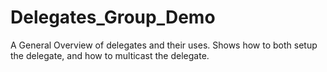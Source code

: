 # Delegates_Group_Demo
A General Overview of delegates and their uses. Shows how to both setup the delegate, and how to multicast the delegate.
